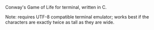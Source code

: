 Conway's Game of Life for terminal, written in C.

Note: requires UTF-8 compatible terminal emulator; works best if the characters are exactly twice as tall as they are wide.
